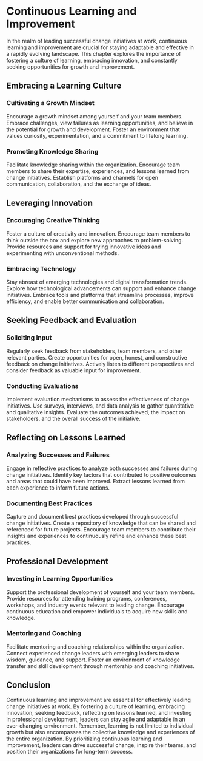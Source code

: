 Continuous Learning and Improvement
===============================================

In the realm of leading successful change initiatives at work, continuous learning and improvement are crucial for staying adaptable and effective in a rapidly evolving landscape. This chapter explores the importance of fostering a culture of learning, embracing innovation, and constantly seeking opportunities for growth and improvement.

Embracing a Learning Culture
----------------------------

### Cultivating a Growth Mindset

Encourage a growth mindset among yourself and your team members. Embrace challenges, view failures as learning opportunities, and believe in the potential for growth and development. Foster an environment that values curiosity, experimentation, and a commitment to lifelong learning.

### Promoting Knowledge Sharing

Facilitate knowledge sharing within the organization. Encourage team members to share their expertise, experiences, and lessons learned from change initiatives. Establish platforms and channels for open communication, collaboration, and the exchange of ideas.

Leveraging Innovation
---------------------

### Encouraging Creative Thinking

Foster a culture of creativity and innovation. Encourage team members to think outside the box and explore new approaches to problem-solving. Provide resources and support for trying innovative ideas and experimenting with unconventional methods.

### Embracing Technology

Stay abreast of emerging technologies and digital transformation trends. Explore how technological advancements can support and enhance change initiatives. Embrace tools and platforms that streamline processes, improve efficiency, and enable better communication and collaboration.

Seeking Feedback and Evaluation
-------------------------------

### Soliciting Input

Regularly seek feedback from stakeholders, team members, and other relevant parties. Create opportunities for open, honest, and constructive feedback on change initiatives. Actively listen to different perspectives and consider feedback as valuable input for improvement.

### Conducting Evaluations

Implement evaluation mechanisms to assess the effectiveness of change initiatives. Use surveys, interviews, and data analysis to gather quantitative and qualitative insights. Evaluate the outcomes achieved, the impact on stakeholders, and the overall success of the initiative.

Reflecting on Lessons Learned
-----------------------------

### Analyzing Successes and Failures

Engage in reflective practices to analyze both successes and failures during change initiatives. Identify key factors that contributed to positive outcomes and areas that could have been improved. Extract lessons learned from each experience to inform future actions.

### Documenting Best Practices

Capture and document best practices developed through successful change initiatives. Create a repository of knowledge that can be shared and referenced for future projects. Encourage team members to contribute their insights and experiences to continuously refine and enhance these best practices.

Professional Development
------------------------

### Investing in Learning Opportunities

Support the professional development of yourself and your team members. Provide resources for attending training programs, conferences, workshops, and industry events relevant to leading change. Encourage continuous education and empower individuals to acquire new skills and knowledge.

### Mentoring and Coaching

Facilitate mentoring and coaching relationships within the organization. Connect experienced change leaders with emerging leaders to share wisdom, guidance, and support. Foster an environment of knowledge transfer and skill development through mentorship and coaching initiatives.

Conclusion
----------

Continuous learning and improvement are essential for effectively leading change initiatives at work. By fostering a culture of learning, embracing innovation, seeking feedback, reflecting on lessons learned, and investing in professional development, leaders can stay agile and adaptable in an ever-changing environment. Remember, learning is not limited to individual growth but also encompasses the collective knowledge and experiences of the entire organization. By prioritizing continuous learning and improvement, leaders can drive successful change, inspire their teams, and position their organizations for long-term success.
